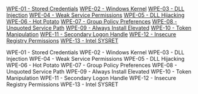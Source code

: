 [WPE-01 - Stored Credentials](https://pentestlab.blog/2017/04/19/stored-credentials/)
[WPE-02 - Windows Kernel](https://pentestlab.blog/2017/04/24/windows-kernel-exploits/)
[WPE-03 - DLL Injection](https://pentestlab.blog/2017/04/04/dll-injection/)
[WPE-04 - Weak Service Permissions](https://pentestlab.blog/2017/03/30/weak-service-permissions/)
[WPE-05 - DLL Hijacking](https://pentestlab.blog/2017/03/27/dll-hijacking/)
[WPE-06 - Hot Potato](https://pentestlab.blog/2017/04/13/hot-potato/)
[WPE-07 - Group Policy Preferences](https://pentestlab.blog/2017/03/20/group-policy-preferences/)
[WPE-08 - Unquoted Service Path](https://pentestlab.blog/2017/03/09/unquoted-service-path/)
[WPE-09 - Always Install Elevated](https://pentestlab.blog/2017/02/28/always-install-elevated/)
[WPE-10 - Token Manipulation](https://pentestlab.blog/2017/04/03/token-manipulation/)
[WPE-11 - Secondary Logon Handle](https://pentestlab.blog/2017/04/07/secondary-logon-handle/)
[WPE-12 - Insecure Registry Permissions](https://pentestlab.blog/2017/03/31/insecure-registry-permissions/)
[WPE-13 - Intel SYSRET](https://pentestlab.blog/2017/06/14/intel-sysret/)

WPE-01 - Stored Credentials
WPE-02 - Windows Kernel
WPE-03 - DLL Injection
WPE-04 - Weak Service Permissions
WPE-05 - DLL Hijacking
WPE-06 - Hot Potato
WPE-07 - Group Policy Preferences
WPE-08 - Unquoted Service Path
WPE-09 - Always Install Elevated
WPE-10 - Token Manipulation
WPE-11 - Secondary Logon Handle
WPE-12 - Insecure Registry Permissions
WPE-13 - Intel SYSRET
